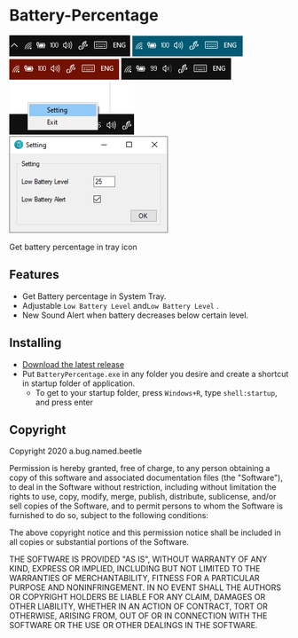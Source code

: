 # Battery-Percentage
![](images/image02.png) ![](images/image04.png) ![](images/image03.png) ![](images/image01.png)![](images/image06.png)![](images/image05.png)


Get battery percentage in tray icon
## Features
* Get Battery percentage in System Tray.
* Adjustable `Low Battery Level` and`Low Battery Level` .
* New Sound Alert when battery decreases below certain level.
  
## Installing

* [Download the latest release](https://github.com/ABugNamedBeetle/Battery-Percentage/releases)
* Put `BatteryPercentage.exe` in any folder you desire and create a shortcut in startup folder of application.
  * To get to your startup folder, press `Windows+R`, type `shell:startup`, and press enter

## Copyright
Copyright 2020 a.bug.named.beetle

Permission is hereby granted, free of charge, to any person obtaining a copy of this software and associated documentation files (the "Software"), to deal in the Software without restriction, including without limitation the rights to use, copy, modify, merge, publish, distribute, sublicense, and/or sell copies of the Software, and to permit persons to whom the Software is furnished to do so, subject to the following conditions:

The above copyright notice and this permission notice shall be included in all copies or substantial portions of the Software.

THE SOFTWARE IS PROVIDED "AS IS", WITHOUT WARRANTY OF ANY KIND, EXPRESS OR IMPLIED, INCLUDING BUT NOT LIMITED TO THE WARRANTIES OF MERCHANTABILITY, FITNESS FOR A PARTICULAR PURPOSE AND NONINFRINGEMENT. IN NO EVENT SHALL THE AUTHORS OR COPYRIGHT HOLDERS BE LIABLE FOR ANY CLAIM, DAMAGES OR OTHER LIABILITY, WHETHER IN AN ACTION OF CONTRACT, TORT OR OTHERWISE, ARISING FROM, OUT OF OR IN CONNECTION WITH THE SOFTWARE OR THE USE OR OTHER DEALINGS IN THE SOFTWARE.
